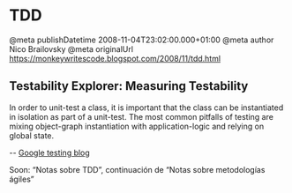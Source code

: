 # TDD

@meta publishDatetime 2008-11-04T23:02:00.000+01:00
@meta author Nico Brailovsky
@meta originalUrl https://monkeywritescode.blogspot.com/2008/11/tdd.html

Testability Explorer: Measuring Testability
-------------------------------------------

In order to unit-test a class, it is important that the class can be instantiated in isolation as part of a unit-test. The most common pitfalls of testing are mixing object-graph instantiation with application-logic and relying on global state.

-- [Google testing blog](/blog_md/youfoundadeadlink.md)

Soon: “Notas sobre TDD”, continuación de “Notas sobre metodologías ágiles”

